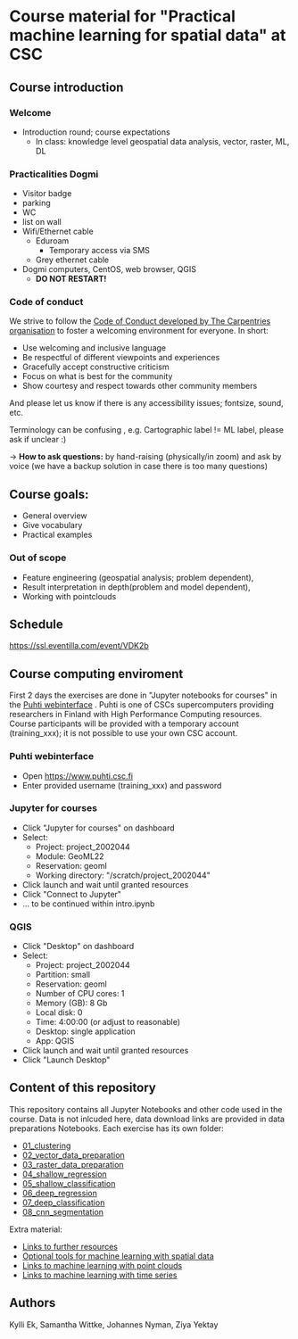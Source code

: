# Course material for "Practical machine learning for spatial data" at CSC

## Course introduction

### Welcome 

* Introduction round; course expectations
    * In class: knowledge level geospatial data analysis, vector, raster, ML, DL

### Practicalities Dogmi

* Visitor badge
* parking
* WC
* list on wall
* Wifi/Ethernet cable
    * Eduroam 
        * Temporary access via SMS 
    * Grey ethernet cable
* Dogmi computers, CentOS, web browser, QGIS
    * **DO NOT RESTART!**

### Code of conduct

We strive to follow the [Code of Conduct developed by The Carpentries organisation](https://docs.carpentries.org/topic_folders/policies/code-of-conduct.html) to foster a welcoming environment for everyone. In short:
- Use welcoming and inclusive language
- Be respectful of different viewpoints and experiences
- Gracefully accept constructive criticism
- Focus on what is best for the community
- Show courtesy and respect towards other community members

And please let us know if there is any accessibility issues; fontsize, sound, etc.

Terminology can be confusing , e.g. Cartographic label != ML label, please ask if unclear :)

-> **How to ask questions:** by hand-raising (physically/in zoom) and ask by voice (we have a backup solution in case there is too many questions)


## Course goals: 
 * General overview
 * Give vocabulary
 * Practical examples

### Out of scope
 * Feature engineering (geospatial analysis; problem dependent),
 * Result interpretation in depth(problem and model dependent),
 * Working with pointclouds

## Schedule
https://ssl.eventilla.com/event/VDK2b

## Course computing enviroment

First 2 days the exercises are done in "Jupyter notebooks for courses" in the [Puhti webinterface](https://www.puhti.csc.fi) . 
Puhti is one of CSCs supercomputers providing researchers in Finland with High Performance Computing resources.
Course participants will be provided with a temporary account (training_xxx); it is not possible to use your own CSC account. 

### Puhti webinterface
* Open https://www.puhti.csc.fi
* Enter provided username (training_xxx) and password 
    
### Jupyter for courses
* Click "Jupyter for courses" on dashboard
* Select:
   * Project: project_2002044
   * Module: GeoML22
   * Reservation: geoml
   * Working directory: "/scratch/project_2002044"
* Click launch and wait until granted resources
* Click "Connect to Jupyter" 
* ... to be continued within intro.ipynb

### QGIS
* Click "Desktop" on dashboard
* Select:
   * Project: project_2002044
   * Partition: small
   * Reservation: geoml
   * Number of CPU cores: 1
   * Memory (GB): 8 Gb
   * Local disk: 0
   * Time: 4:00:00 (or adjust to reasonable)
   * Desktop: single application
   * App: QGIS
* Click launch and wait until granted resources
* Click "Launch Desktop" 

## Content of this repository

This repository contains all Jupyter Notebooks and other code used in the course. Data is not inlcuded here, data download links are provided in data preparations Notebooks. Each exercise has its own folder:

* [01_clustering](01_clustering)
* [02_vector_data_preparation](02_vector_data_preparation)
* [03_raster_data_preparation](03_raster_data_preparation)
* [04_shallow_regression](04_shallow_regression)
* [05_shallow_classification](05_shallow_classification)
* [06_deep_regression](06_deep_regression)
* [07_deep_classification](07_deep_classification)
* [08_cnn_segmentation](08_cnn_segmentation)

Extra material:
* [Links to further resources](links.md)
* [Optional tools for machine learning with spatial data](tools.md)
* [Links to machine learning with point clouds](point_cloud.md)
* [Links to machine learning with time series](timeseries.md)


## Authors
Kylli Ek, Samantha Wittke, Johannes Nyman, Ziya Yektay
